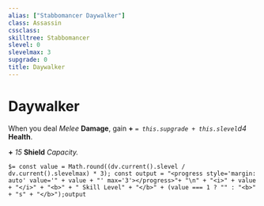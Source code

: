 ```yaml
---
alias: ["Stabbomancer Daywalker"]
class: Assassin
cssclass: 
skilltree: Stabbomancer
slevel: 0
slevelmax: 3
supgrade: 0
title: Daywalker
---
```


# Daywalker
When you deal *Melee* **Damage**, gain **+** *`= this.supgrade + this.slevel`d4* **Health**.

**+** *15* **Shield** *Capacity.*

`$= const value = Math.round((dv.current().slevel / dv.current().slevelmax) * 3); const output = "<progress style='margin: auto' value='" + value + "' max='3'></progress>"+ "\n" + "<i>" + value + "</i>" + "<b>" + " Skill Level" + "</b>" + (value === 1 ? "" : "<b>" + "s" + "</b>");output`
